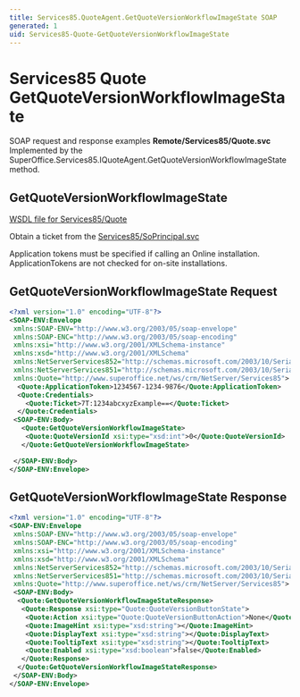 ```yaml
---
title: Services85.QuoteAgent.GetQuoteVersionWorkflowImageState SOAP
generated: 1
uid: Services85-Quote-GetQuoteVersionWorkflowImageState
---
```


# Services85 Quote GetQuoteVersionWorkflowImageState

SOAP request and response examples **Remote/Services85/Quote.svc**
Implemented by the <see cref="M:SuperOffice.Services85.IQuoteAgent.GetQuoteVersionWorkflowImageState">SuperOffice.Services85.IQuoteAgent.GetQuoteVersionWorkflowImageState</see> method.

## GetQuoteVersionWorkflowImageState

[WSDL file for Services85/Quote](../Services85-Quote.md)

Obtain a ticket from the [Services85/SoPrincipal.svc](../SoPrincipal/index.md)

Application tokens must be specified if calling an Online installation. ApplicationTokens are not checked for on-site installations.

## GetQuoteVersionWorkflowImageState Request

```xml
<?xml version="1.0" encoding="UTF-8"?>
<SOAP-ENV:Envelope
 xmlns:SOAP-ENV="http://www.w3.org/2003/05/soap-envelope"
 xmlns:SOAP-ENC="http://www.w3.org/2003/05/soap-encoding"
 xmlns:xsi="http://www.w3.org/2001/XMLSchema-instance"
 xmlns:xsd="http://www.w3.org/2001/XMLSchema"
 xmlns:NetServerServices852="http://schemas.microsoft.com/2003/10/Serialization/Arrays"
 xmlns:NetServerServices851="http://schemas.microsoft.com/2003/10/Serialization/"
 xmlns:Quote="http://www.superoffice.net/ws/crm/NetServer/Services85">
  <Quote:ApplicationToken>1234567-1234-9876</Quote:ApplicationToken>
  <Quote:Credentials>
    <Quote:Ticket>7T:1234abcxyzExample==</Quote:Ticket>
  </Quote:Credentials>
 <SOAP-ENV:Body>
   <Quote:GetQuoteVersionWorkflowImageState>
    <Quote:QuoteVersionId xsi:type="xsd:int">0</Quote:QuoteVersionId>
   </Quote:GetQuoteVersionWorkflowImageState>

 </SOAP-ENV:Body>
</SOAP-ENV:Envelope>

```

## GetQuoteVersionWorkflowImageState Response

```xml
<?xml version="1.0" encoding="UTF-8"?>
<SOAP-ENV:Envelope
 xmlns:SOAP-ENV="http://www.w3.org/2003/05/soap-envelope"
 xmlns:SOAP-ENC="http://www.w3.org/2003/05/soap-encoding"
 xmlns:xsi="http://www.w3.org/2001/XMLSchema-instance"
 xmlns:xsd="http://www.w3.org/2001/XMLSchema"
 xmlns:NetServerServices852="http://schemas.microsoft.com/2003/10/Serialization/Arrays"
 xmlns:NetServerServices851="http://schemas.microsoft.com/2003/10/Serialization/"
 xmlns:Quote="http://www.superoffice.net/ws/crm/NetServer/Services85">
 <SOAP-ENV:Body>
  <Quote:GetQuoteVersionWorkflowImageStateResponse>
   <Quote:Response xsi:type="Quote:QuoteVersionButtonState">
    <Quote:Action xsi:type="Quote:QuoteVersionButtonAction">None</Quote:Action>
    <Quote:ImageHint xsi:type="xsd:string"></Quote:ImageHint>
    <Quote:DisplayText xsi:type="xsd:string"></Quote:DisplayText>
    <Quote:TooltipText xsi:type="xsd:string"></Quote:TooltipText>
    <Quote:Enabled xsi:type="xsd:boolean">false</Quote:Enabled>
   </Quote:Response>
  </Quote:GetQuoteVersionWorkflowImageStateResponse>
 </SOAP-ENV:Body>
</SOAP-ENV:Envelope>

```
